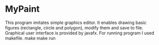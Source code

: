 # MyPaint
This program imitates simple graphics editor. It enables drawing basic figures (rectangle, circle and polygon), modify them and save to file. Graphical user interface is provided by javafx. For running program I used makefile.
    make
    make run